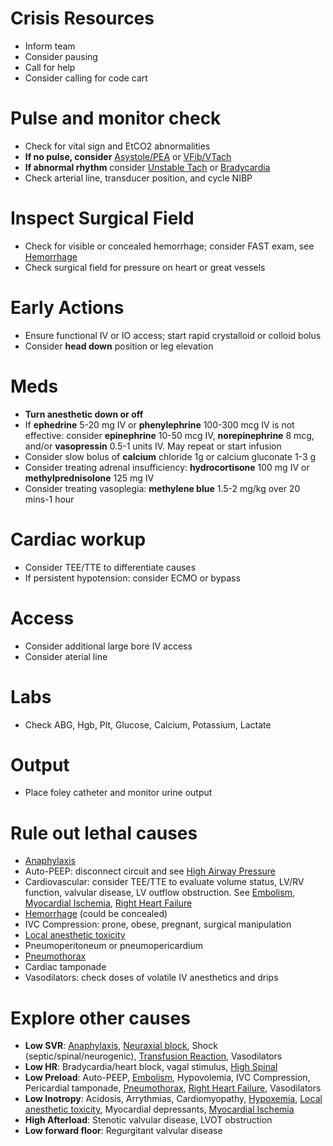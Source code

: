 # Crisis Resources
* Inform team
* Consider pausing
* Call for help
* Consider calling for code cart

# Pulse and monitor check
* Check for vital sign and EtCO2 abnormalities
* **If no pulse, consider** [Asystole/PEA](ACLS-AsystolePEA) or [VFib/VTach](ACLS-VFVT)
* **If abnormal rhythm** consider [Unstable Tach](UnstableTach) or [Bradycardia](Brady)
* Check arterial line, transducer position, and cycle NIBP

# Inspect Surgical Field
* Check for visible or concealed hemorrhage; consider FAST exam, see [Hemorrhage](Hemorrhage)
* Check surgical field for pressure on heart or great vessels

# Early Actions
* Ensure functional IV or IO access; start rapid crystalloid or colloid bolus
* Consider **head down** position or leg elevation

# Meds
* **Turn anesthetic down or off**
* If **ephedrine** 5-20 mg IV or **phenylephrine** 100-300 mcg IV is not effective: consider **epinephrine** 10-50 mcg IV, **norepinephrine** 8 mcg, and/or **vasopressin** 0.5-1 units IV. May repeat or start infusion
* Consider slow bolus of **calcium** chloride 1g or calcium gluconate 1-3 g
* Consider treating adrenal insufficiency: **hydrocortisone** 100 mg IV or **methylprednisolone** 125 mg IV
* Consider treating vasoplegia: **methylene blue** 1.5-2 mg/kg over 20 mins-1 hour

# Cardiac workup
* Consider TEE/TTE to differentiate causes
* If persistent hypotension: consider ECMO or bypass

# Access
* Consider additional large bore IV access
* Consider aterial line

# Labs
* Check ABG, Hgb, Plt, Glucose, Calcium, Potassium, Lactate

# Output
* Place foley catheter and monitor urine output

# Rule out lethal causes
* [Anaphylaxis](Anaphylaxis)
* Auto-PEEP: disconnect circuit and see [High Airway Pressure](AirwayPressure)
* Cardiovascular: consider TEE/TTE to evaluate volume status, LV/RV function, valvular disease, LV outflow obstruction. See [Embolism](PE), [Myocardial Ischemia](MI), [Right Heart Failure](RightHeartFailure)
* [Hemorrhage](Hemorrhage) (could be concealed)
* IVC Compression: prone, obese, pregnant, surgical manipulation
* [Local anesthetic toxicity](LAST)
* Pneumoperitoneum or pneumopericardium
* [Pneumothorax](PTX)
* Cardiac tamponade
* Vasodilators: check doses of volatile IV anesthetics and drips

# Explore other causes
* **Low SVR**: [Anaphylaxis](Anaphylaxis), [Neuraxial block](HighSpinal), Shock (septic/spinal/neurogenic), [Transfusion Reaction](TransfusionRxn), Vasodilators
* **Low HR**: Bradycardia/heart block, vagal stimulus, [High Spinal](HighSpinal)
* **Low Preload**: Auto-PEEP, [Embolism](PE), Hypovolemia, IVC Compression, Pericardial tamponade, [Pneumothorax](PTX), [Right Heart Failure](RightHeartFailure), Vasodilators
* **Low Inotropy**: Acidosis, Arrythmias, Cardiomyopathy, [Hypoxemia](Hypoxemia), [Local anesthetic toxicity](LAST), Myocardial depressants, [Myocardial Ischemia](MI)
* **High Afterload**: Stenotic valvular disease, LVOT obstruction
* **Low forward floor**: Regurgitant valvular disease